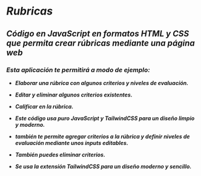 # **_Rubricas_**

## **_Código en JavaScript en formatos HTML y CSS que permita crear rúbricas mediante una página web_**

### **_Esta aplicación te permitirá a modo de ejemplo:_**

- **_Elaborar una rúbrica con algunos criterios y niveles de evaluación._**
  
- **_Editar y eliminar algunos criterios existentes._**

- **_Calificar en la rúbrica._**
  
- **_Este código usa puro JavaScript y TailwindCSS para un diseño limpio y moderno._**

- **_también te permite agregar criterios a la rúbrica y definir niveles de evaluación mediante unos inputs editables._**
  
- **_También puedes eliminar criterios._**
  
- **_Se usa la extensión TailwindCSS para un diseño moderno y sencillo._**

